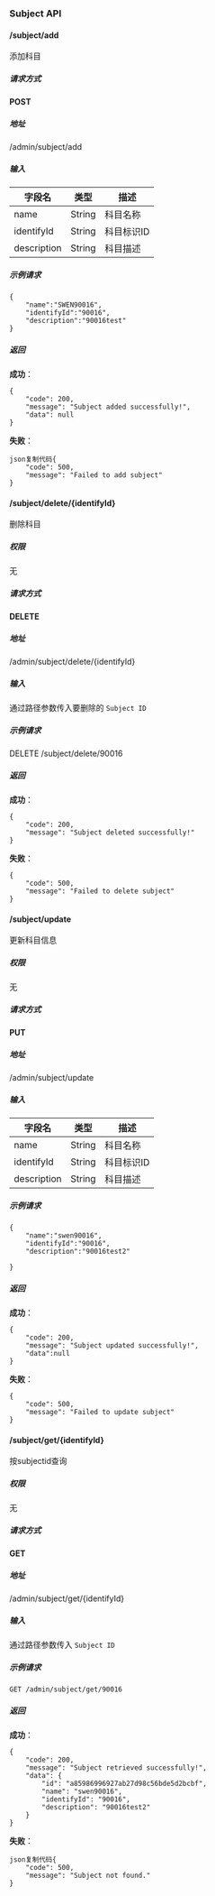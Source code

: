 ### Subject API

#### /subject/add

添加科目

##### 请求方式

**POST**

##### 地址

/admin/subject/add

##### 输入

| 字段名      | 类型   | 描述       |
| ----------- | ------ | ---------- |
| name        | String | 科目名称   |
| identifyId  | String | 科目标识ID |
| description | String | 科目描述   |

##### 示例请求

```
{
    "name":"SWEN90016",
    "identifyId":"90016",
    "description":"90016test"
}
```

##### 返回

**成功**：

```
{
    "code": 200,
    "message": "Subject added successfully!",
    "data": null
}
```

**失败**：

```
json复制代码{
    "code": 500,
    "message": "Failed to add subject"
}
```

#### /subject/delete/{identifyId}

删除科目

##### 权限

无

##### 请求方式

**DELETE**

##### 地址

/admin/subject/delete/{identifyId}

##### 输入

通过路径参数传入要删除的 `Subject ID`

##### 示例请求

DELETE  /subject/delete/90016

##### 返回

**成功**：

```
{
    "code": 200,
    "message": "Subject deleted successfully!"
}
```

**失败**：

```
{
    "code": 500,
    "message": "Failed to delete subject"
}
```

#### /subject/update

更新科目信息

##### 权限

无

##### 请求方式

**PUT**

##### 地址

/admin/subject/update

##### 输入

| 字段名      | 类型   | 描述       |
| ----------- | ------ | ---------- |
| name        | String | 科目名称   |
| identifyId  | String | 科目标识ID |
| description | String | 科目描述   |

##### 示例请求

```
{
    "name":"swen90016",
    "identifyId":"90016",
    "description":"90016test2"

}
```

##### 返回

**成功**：

```
{
    "code": 200,
    "message": "Subject updated successfully!",
    "data":null
}
```

**失败**：

```
{
    "code": 500,
    "message": "Failed to update subject"
}
```

#### /subject/get/{identifyId}

按subjectid查询

##### 权限

无

##### 请求方式

**GET**

##### 地址

/admin/subject/get/{identifyId}

##### 输入

通过路径参数传入 `Subject ID`

##### 示例请求

```
GET /admin/subject/get/90016
```

##### 返回

**成功**：

```
{
    "code": 200,
    "message": "Subject retrieved successfully!",
    "data": {
        "id": "a85986996927ab27d98c56bde5d2bcbf",
        "name": "swen90016",
        "identifyId": "90016",
        "description": "90016test2"
    }
}
```

**失败**：

```
json复制代码{
    "code": 500,
    "message": "Subject not found."
}
```